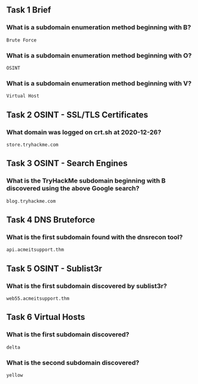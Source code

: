 ## Task 1  Brief

### What is a subdomain enumeration method beginning with B?
    Brute Force

### What is a subdomain enumeration method beginning with O?
    OSINT

### What is a subdomain enumeration method beginning with V?
    Virtual Host

## Task 2  OSINT - SSL/TLS Certificates

### What domain was logged on crt.sh at 2020-12-26?
    store.tryhackme.com

## Task 3  OSINT - Search Engines

### What is the TryHackMe subdomain beginning with B discovered using the above Google search?
    blog.tryhackme.com

## Task 4  DNS Bruteforce

### What is the first subdomain found with the dnsrecon tool?
    api.acmeitsupport.thm

## Task 5  OSINT - Sublist3r

### What is the first subdomain discovered by sublist3r?
    web55.acmeitsupport.thm

## Task 6  Virtual Hosts

### What is the first subdomain discovered?
    delta

### What is the second subdomain discovered?
    yellow

